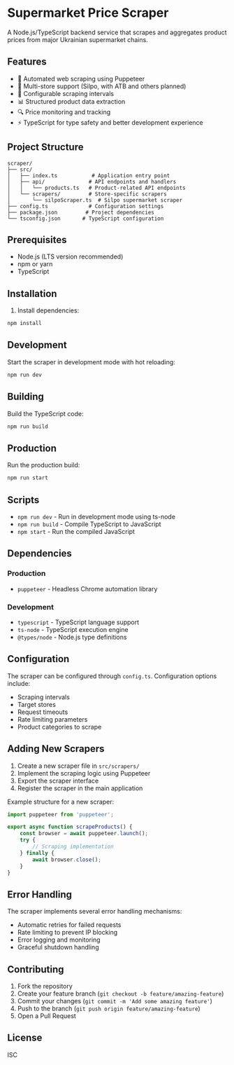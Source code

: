 # Supermarket Price Scraper

A Node.js/TypeScript backend service that scrapes and aggregates product prices from major Ukrainian supermarket chains.

## Features

- 🤖 Automated web scraping using Puppeteer
- 🏪 Multi-store support (Silpo, with ATB and others planned)
- 🔄 Configurable scraping intervals
- 📊 Structured product data extraction
- 🔍 Price monitoring and tracking
- ⚡ TypeScript for type safety and better development experience

## Project Structure

```
scraper/
├── src/
│   ├── index.ts           # Application entry point
│   ├── api/              # API endpoints and handlers
│   │   └── products.ts   # Product-related API endpoints
│   └── scrapers/         # Store-specific scrapers
│       └── silpoScraper.ts  # Silpo supermarket scraper
├── config.ts             # Configuration settings
├── package.json         # Project dependencies
└── tsconfig.json       # TypeScript configuration
```

## Prerequisites

- Node.js (LTS version recommended)
- npm or yarn
- TypeScript

## Installation

1. Install dependencies:
```bash
npm install
```

## Development

Start the scraper in development mode with hot reloading:
```bash
npm run dev
```

## Building

Build the TypeScript code:
```bash
npm run build
```

## Production

Run the production build:
```bash
npm run start
```

## Scripts

- `npm run dev` - Run in development mode using ts-node
- `npm run build` - Compile TypeScript to JavaScript
- `npm start` - Run the compiled JavaScript

## Dependencies

### Production
- `puppeteer` - Headless Chrome automation library

### Development
- `typescript` - TypeScript language support
- `ts-node` - TypeScript execution engine
- `@types/node` - Node.js type definitions

## Configuration

The scraper can be configured through `config.ts`. Configuration options include:

- Scraping intervals
- Target stores
- Request timeouts
- Rate limiting parameters
- Product categories to scrape

## Adding New Scrapers

1. Create a new scraper file in `src/scrapers/`
2. Implement the scraping logic using Puppeteer
3. Export the scraper interface
4. Register the scraper in the main application

Example structure for a new scraper:

```typescript
import puppeteer from 'puppeteer';

export async function scrapeProducts() {
    const browser = await puppeteer.launch();
    try {
        // Scraping implementation
    } finally {
        await browser.close();
    }
}
```

## Error Handling

The scraper implements several error handling mechanisms:

- Automatic retries for failed requests
- Rate limiting to prevent IP blocking
- Error logging and monitoring
- Graceful shutdown handling

## Contributing

1. Fork the repository
2. Create your feature branch (`git checkout -b feature/amazing-feature`)
3. Commit your changes (`git commit -m 'Add some amazing feature'`)
4. Push to the branch (`git push origin feature/amazing-feature`)
5. Open a Pull Request

## License

ISC
